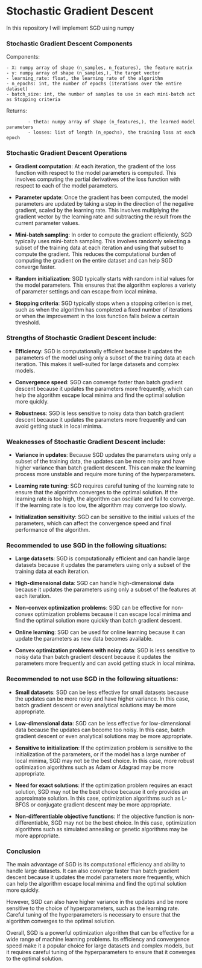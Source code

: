 # Stochastic Gradient Descent
In this repository I will implement SGD using numpy

### Stochastic Gradient Descent Components

Components:


    - X: numpy array of shape (n_samples, n_features), the feature matrix
    - y: numpy array of shape (n_samples,), the target vector
    - learning_rate: float, the learning rate of the algorithm
    - n_epochs: int, the number of epochs (iterations over the entire dataset)
    - batch_size: int, the number of samples to use in each mini-batch act as Stopping criteria
    
 Returns:
 
 
            - theta: numpy array of shape (n_features,), the learned model parameters
            - losses: list of length (n_epochs), the training loss at each epoch



### Stochastic Gradient Descent Operations

* **Gradient computation**: At each iteration, the gradient of the loss function with respect to the model parameters is computed. This involves computing the partial derivatives of the loss function with respect to each of the model parameters.

* **Parameter update**: Once the gradient has been computed, the model parameters are updated by taking a step in the direction of the negative gradient, scaled by the learning rate. This involves multiplying the gradient vector by the learning rate and subtracting the result from the current parameter values.

* **Mini-batch sampling**: In order to compute the gradient efficiently, SGD typically uses mini-batch sampling. This involves randomly selecting a subset of the training data at each iteration and using that subset to compute the gradient. This reduces the computational burden of computing the gradient on the entire dataset and can help SGD converge faster.

* **Random initialization**: SGD typically starts with random initial values for the model parameters. This ensures that the algorithm explores a variety of parameter settings and can escape from local minima.

* **Stopping criteria**: SGD typically stops when a stopping criterion is met, such as when the algorithm has completed a fixed number of iterations or when the improvement in the loss function falls below a certain threshold.


### Strengths of Stochastic Gradient Descent include:

* **Efficiency**: SGD is computationally efficient because it updates the parameters of the model using only a subset of the training data at each iteration. This makes it well-suited for large datasets and complex models.

* **Convergence speed**: SGD can converge faster than batch gradient descent because it updates the parameters more frequently, which can help the algorithm escape local minima and find the optimal solution more quickly.

* **Robustness**: SGD is less sensitive to noisy data than batch gradient descent because it updates the parameters more frequently and can avoid getting stuck in local minima.

### Weaknesses of Stochastic Gradient Descent include:

* **Variance in updates**: Because SGD updates the parameters using only a subset of the training data, the updates can be more noisy and have higher variance than batch gradient descent. This can make the learning process more unstable and require more tuning of the hyperparameters.

* **Learning rate tuning**: SGD requires careful tuning of the learning rate to ensure that the algorithm converges to the optimal solution. If the learning rate is too high, the algorithm can oscillate and fail to converge. If the learning rate is too low, the algorithm may converge too slowly.

* **Initialization sensitivity**: SGD can be sensitive to the initial values of the parameters, which can affect the convergence speed and final performance of the algorithm.


### Recommended to use SGD in the following situations:

* **Large datasets**: SGD is computationally efficient and can handle large datasets because it updates the parameters using only a subset of the training data at each iteration.

* **High-dimensional data**: SGD can handle high-dimensional data because it updates the parameters using only a subset of the features at each iteration.

* **Non-convex optimization problems**: SGD can be effective for non-convex optimization problems because it can escape local minima and find the optimal solution more quickly than batch gradient descent.

* **Online learning**: SGD can be used for online learning because it can update the parameters as new data becomes available.

* **Convex optimization problems with noisy data**: SGD is less sensitive to noisy data than batch gradient descent because it updates the parameters more frequently and can avoid getting stuck in local minima.

### Recommended to not use SGD in the following situations:

* **Small datasets**: SGD can be less effective for small datasets because the updates can be more noisy and have higher variance. In this case, batch gradient descent or even analytical solutions may be more appropriate.

* **Low-dimensional data**: SGD can be less effective for low-dimensional data because the updates can become too noisy. In this case, batch gradient descent or even analytical solutions may be more appropriate.

* **Sensitive to initialization**: If the optimization problem is sensitive to the initialization of the parameters, or if the model has a large number of local minima, SGD may not be the best choice. In this case, more robust optimization algorithms such as Adam or Adagrad may be more appropriate.

* **Need for exact solutions**: If the optimization problem requires an exact solution, SGD may not be the best choice because it only provides an approximate solution. In this case, optimization algorithms such as L-BFGS or conjugate gradient descent may be more appropriate.

* **Non-differentiable objective functions**: If the objective function is non-differentiable, SGD may not be the best choice. In this case, optimization algorithms such as simulated annealing or genetic algorithms may be more appropriate.

### Conclusion

The main advantage of SGD is its computational efficiency and ability to handle large datasets. It can also converge faster than batch gradient descent because it updates the model parameters more frequently, which can help the algorithm escape local minima and find the optimal solution more quickly.

However, SGD can also have higher variance in the updates and be more sensitive to the choice of hyperparameters, such as the learning rate. Careful tuning of the hyperparameters is necessary to ensure that the algorithm converges to the optimal solution.

Overall, SGD is a powerful optimization algorithm that can be effective for a wide range of machine learning problems. Its efficiency and convergence speed make it a popular choice for large datasets and complex models, but it requires careful tuning of the hyperparameters to ensure that it converges to the optimal solution.
